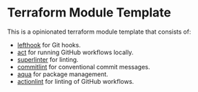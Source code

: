 # Terraform Module Template

This is a opinionated terraform module template that consists of:

- [lefthook](https://lefthook.dev) for Git hooks.
- [act](https://nektosact.com/) for running GitHub workflows locally.
- [superlinter](https://github.com/super-linter/super-linter) for linting.
- [commitlint](https://commitlint.js.org/) for conventional commit messages.
- [aqua](https://aquaproj.github.io/) for package management.
- [actionlint](actionlint) for linting of GitHub workflows.

